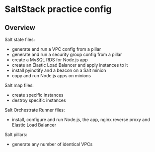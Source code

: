 SaltStack practice config
====
Overview
----
Salt state files:
- generate and run a VPC config from a pillar
- generate and run a security group config from a pillar
- create a MySQL RDS for Node.js app
- create an Elastic Load Balancer and apply instances to it
- install pyinotify and a beacon on a Salt minion
- copy and run Node.js apps on minions

Salt map files:
- create specific instances
- destroy specific instances

Salt Orchestrate Runner files:
- install, configure and run Node.js, the app, nginx reverse proxy and Elastic Load Balancer

Salt pillars:
- generate any number of identical VPCs
